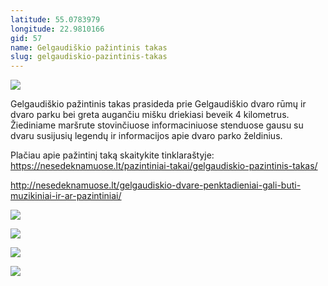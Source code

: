 ```yaml
---
latitude: 55.0783979
longitude: 22.9810166
gid: 57
name: Gelgaudiškio pažintinis takas
slug: gelgaudiskio-pazintinis-takas
---
```

![](https://doc-0s-ag-mymaps.googleusercontent.com/untrusted/hostedimage/ihucu48q9m5s1hftel5u85tfdc/0tbguf0qcf776ccm2cns5bmilk/1641717000000/-WPmm_dsOCr8C_2Ftfdhs7CzXYdOD0wc/*/6AIsG_vajMZWy_LWdpGdYMyWMHPjXnb56qV8gnWlW7PLmYxwxa3Vp30wUmIi1v6D5ldC6noVGJdCLw581Ng37whWi2aoukC-B-dnFw7YRIwzrDLj0FSJ5m2oGbWZ4TXZXYiOQ7xggXL8_wzCrIQJA9X5F73jSPJunttFotycIbl_tm4WNnQegUxRwhpCJf9vB7A?session=0&fife)  
  
Gelgaudiškio pažintinis takas prasideda prie Gelgaudiškio dvaro rūmų ir dvaro parku bei greta augančiu mišku driekiasi beveik 4 kilometrus. Žiediniame maršrute stovinčiuose informaciniuose stenduose gausu su dvaru susijusių legendų ir informacijos apie dvaro parko želdinius.  
  
Plačiau apie pažintinį taką skaitykite tinklaraštyje: https://nesedeknamuose.lt/pazintiniai-takai/gelgaudiskio-pazintinis-takas/  
  
http://nesedeknamuose.lt/gelgaudiskio-dvare-penktadieniai-gali-buti-muzikiniai-ir-ar-pazintiniai/  
  
![](https://doc-00-ag-mymaps.googleusercontent.com/untrusted/hostedimage/ihucu48q9m5s1hftel5u85tfdc/2sgmej1dsb7jjgs1ek4f7imgjk/1641717000000/-WPmm_dsOCr8C_2Ftfdhs7CzXYdOD0wc/*/6AIsG_vYTc-k8WHs4MO1GL45t12_47ppEE-IeUliGQUqL8EOPLxW0cEpgLpAzpFeMe_JEP-bheKApCKCduAav56iJmUHPCZd3vPWQUco7MLwFoPGEgjEatlYeVrx4XElHCx8XX7B09wZyokYIvmKz-WUsBRE-lSYseGslUnraFZL4pnhk7FKyb0KCaa7Cmp7Xdw?session=0&fife)  
  
![](https://doc-04-ag-mymaps.googleusercontent.com/untrusted/hostedimage/ihucu48q9m5s1hftel5u85tfdc/qce8e0rj3irspm7si4qkln6u7k/1641717000000/-WPmm_dsOCr8C_2Ftfdhs7CzXYdOD0wc/*/6AIsG_vZ6ySwWPpOFLypMKww2rEgAcjSAn2iznDoj7oo8UUX3n7c4OM-Y6OjIW4eWL7BXkNV80iO5fYtu7gecHZKlwZj-RqlQAPRcXoguD_1IVA1NvNiWmsTU0bd3sqWSiTWFxE1C16BVPB7jfZxd8LgFWNphz3FREsVrPi2LEG2iAcueSDPR8lzVFYwsmhrr2Q?session=0&fife)  
  
![](https://doc-08-ag-mymaps.googleusercontent.com/untrusted/hostedimage/ihucu48q9m5s1hftel5u85tfdc/7tlejh574cdunn7of37ohtn4ek/1641717000000/-WPmm_dsOCr8C_2Ftfdhs7CzXYdOD0wc/*/6AIsG_vZmzHS0t7purlCMdLMeUmK-MxvS2QVaVbRdwx8_PJbDc9MaXxzuSespYQcaEAoH4CZ4MSoe6_4wzJf2sdJZTLjZwlVDY2l8Ap7NwFvME6QtuhM2JJYumC0JAUKg6dniyPdqFKvr6k3pErJE53QpSpDp4quB-9sXRpVHF2VYYEMeI928bjiOtpsmdTjpIA?session=0&fife)  
  
![](https://doc-14-ag-mymaps.googleusercontent.com/untrusted/hostedimage/ihucu48q9m5s1hftel5u85tfdc/o3sento7dtpad0tbj04dmut8co/1641717000000/-WPmm_dsOCr8C_2Ftfdhs7CzXYdOD0wc/*/6AIsG_vbN2KEsl5PSLmZ3BnAEhhdHjl-ltSZVepYDWSQHoJ-bCKTYY3Jps3alIRNpE3kf2iCNjDduAhNqNxJtTGsaJ0zhlKyY9mvl0b6OaOf_ZwsuL6SWuaRCk1Qj7ZAyAUBD76iiAyHA0VDiIKM4x5QeQ54YgPiCWUMUycqR6tKrsNT9SkiyWp3gRGubepjZwA?session=0&fife)

